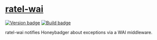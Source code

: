 # [ratel-wai][]

[![Version badge][]][version]
[![Build badge][]][build]

ratel-wai notifies Honeybadger about exceptions via a WAI middleware.

[ratel-wai]: https://github.com/tfausak/ratel-wai
[Version badge]: https://www.stackage.org/package/ratel-wai/badge/nightly?label=version
[version]: https://www.stackage.org/package/ratel-wai
[Build badge]: https://travis-ci.org/tfausak/ratel-wai.svg?branch=master
[build]: https://travis-ci.org/tfausak/ratel-wai
